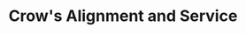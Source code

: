 ---
title: "Crow's Alignment and Service"
url: /knoxville/crows-alignment-and-service/
shop: car repair
---